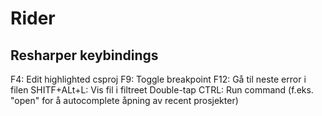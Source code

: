 # Rider
## Resharper keybindings
F4: Edit highlighted csproj
F9:  Toggle breakpoint
F12: Gå til neste error i filen
SHITF+ALt+L: Vis fil i filtreet
Double-tap CTRL: Run command (f.eks. "open" for å autocomplete åpning av recent prosjekter)